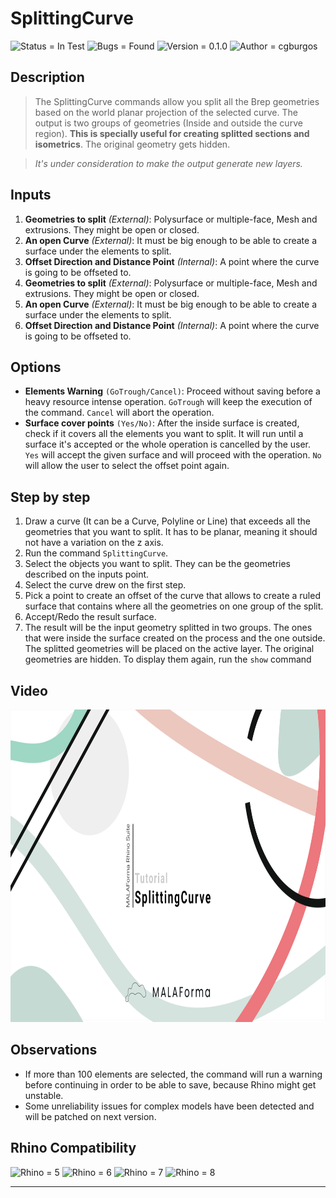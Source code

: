# SplittingCurve

![Status = In Test](https://img.shields.io/badge/Status-Testing-yellow?style=for-the-badge&logoColor=white&logo=Statuspal)
![Bugs = Found](https://img.shields.io/badge/Bugs-Found-critical?style=for-the-badge&logoColor=white&logo=OpenBugBounty)
![Version = 0.1.0](https://img.shields.io/badge/Version-0.1.0-informational?style=for-the-badge&logoColor=white&logo=Verizon)
![Author = cgburgos](https://img.shields.io/badge/Author-cgburgos-informational?style=for-the-badge&logoColor=white&logo=Anchor)

## Description

> The SplittingCurve commands allow you split all the Brep geometries based on the world planar projection of the selected curve. The output is two groups of geometries (Inside and outside the curve region). **This is specially useful for creating splitted sections and isometrics**. The original geometry gets hidden.

<!--  -->

> _It's under consideration to make the output generate new layers._

## Inputs

1. **Geometries to split** _(External)_: Polysurface or multiple-face, Mesh and extrusions. They might be open or closed.
2. **An open Curve** _(External)_: It must be big enough to be able to create a surface under the elements to split.
3. **Offset Direction and Distance Point** _(Internal)_: A point where the curve is going to be offseted to.
4. **Geometries to split** _(External)_: Polysurface or multiple-face, Mesh and extrusions. They might be open or closed.
5. **An open Curve** _(External)_: It must be big enough to be able to create a surface under the elements to split.
6. **Offset Direction and Distance Point** _(Internal)_: A point where the curve is going to be offseted to.

## Options

- **Elements Warning** `(GoTrough/Cancel)`: Proceed without saving before a heavy resource intense operation. `GoTrough` will keep the execution of the command. `Cancel` will abort the operation.
- **Surface cover points** `(Yes/No)`: After the inside surface is created, check if it covers all the elements you want to split. It will run until a surface it's accepted or the whole operation is cancelled by the user. `Yes` will accept the given surface and will proceed with the operation. `No` will allow the user to select the offset point again.

## Step by step

1. Draw a curve (It can be a Curve, Polyline or Line) that exceeds all the geometries that you want to split. It has to be planar, meaning it should not have a variation on the z axis.
2. Run the command `SplittingCurve`.
3. Select the objects you want to split. They can be the geometries described on the inputs point.
4. Select the curve drew on the first step.
5. Pick a point to create an offset of the curve that allows to create a ruled surface that contains where all the geometries on one group of the split.
6. Accept/Redo the result surface.
7. The result will be the input geometry splitted in two groups. The ones that were inside the surface created on the process and the one outside. The splitted geometries will be placed on the active layer. The original geometries are hidden. To display them again, run the `show` command

## Video

<a href="https://www.youtube.com/watch?feature=player_embedded&v=B3U8UYqORvY
" target="_blank"><img src="../res/timg/SplittingCurve.png"
alt="IMAGE ALT TEXT HERE"  height="500" /></a>

## Observations

- If more than 100 elements are selected, the command will run a warning before continuing in order to be able to save, because Rhino might get unstable.
- Some unreliability issues for complex models have been detected and will be patched on next version.
<!-- CHECK IF ITS POSSIBLE TO INTEGRATE GITHUB BUGS INTO THIS FORM -->

## Rhino Compatibility

![Rhino = 5](https://img.shields.io/badge/-5-inactive?style=for-the-badge&logoColor=white&logo=Rhinoceros)
![Rhino = 6](https://img.shields.io/badge/-6-green?style=for-the-badge&logoColor=white&logo=Rhinoceros)
![Rhino = 7](https://img.shields.io/badge/-7-green?style=for-the-badge&logoColor=white&logo=Rhinoceros)
![Rhino = 8](https://img.shields.io/badge/-8-yellow?style=for-the-badge&logoColor=white&logo=Rhinoceros)

---
